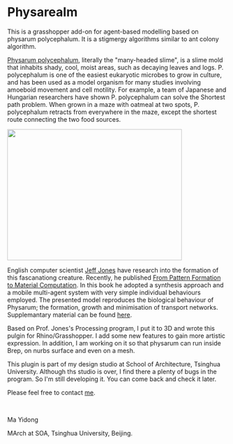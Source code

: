 <h1>Physarealm</h1>
<p>This is a grasshopper add-on for agent-based modelling based on physarum polycephalum. It is a stigmergy algorithms similar to ant colony algorithm.</p>


<p><a href = "https://en.wikipedia.org/wiki/Physarum_polycephalum">Physarum polycephalum</a>, literally the "many-headed slime", is a slime mold that inhabits shady, cool, moist areas, such as decaying leaves and logs. P. polycephalum is one of the easiest eukaryotic microbes to grow in culture, and has been used as a model organism for many studies involving amoeboid movement and cell motility. For example, a team of Japanese and Hungarian researchers have shown P. polycephalum can solve the Shortest path problem. When grown in a maze with oatmeal at two spots, P. polycephalum retracts from everywhere in the maze, except the shortest route connecting the two food sources.</p>
<img src = "https://upload.wikimedia.org/wikipedia/commons/6/6d/Physarum_polycephalum_plasmodium.jpg" width = "400" height = "300"/>
<br/>

<p>English computer scientist <a href = "http://uncomp.uwe.ac.uk/jeff/">Jeff Jones</a> have research into the formation of this fascanationg creature. Recently, he published <a href = "http://www.springer.com/gb/book/9783319168227">From Pattern Formation to Material Computation</a>. In this book he adopted a synthesis approach and a mobile multi-agent system with very simple individual behaviours employed. The presented model reproduces the biological behaviour of Physarum; the formation, growth and minimisation of transport networks. Supplemantary material can be found <a href = "http://uncomp.uwe.ac.uk/jeff/book/material.htm">here</a>.</p>

<p>Based on Prof. Jones's Processing program, I put it to 3D and wrote this pulgin for Rhino/Grasshopper. I add some new features to gain more artistic expression. In addition, I am working on it so that physarum can run inside Brep, on nurbs surface and even on a mesh. </p>

<p>This plugin is part of my design studio at School of Architecture, Tsinghua University. Although ths studio is over, I find there a plenty of bugs in the program. So I'm still developing it. You can come back and check it later.</p>

<p>Please feel free to contact <a href = "mailto:hello_myd@126.com" >me</a>.</p>
<br/>
<p>Ma Yidong<p>
<p>MArch at SOA, Tsinghua University, Beijing.<p>
